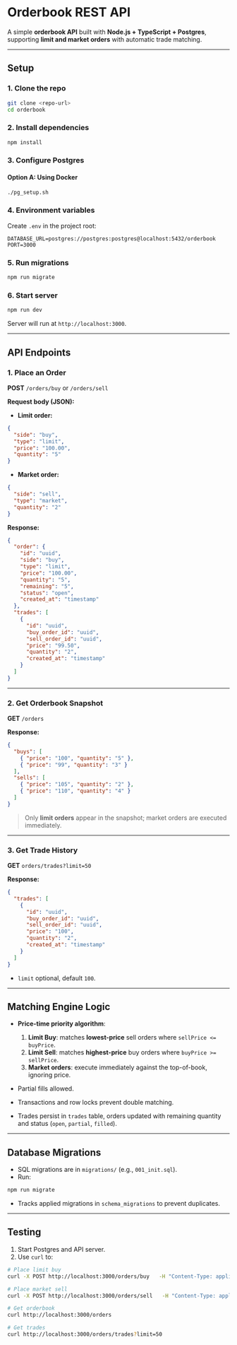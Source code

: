 # Orderbook REST API

A simple **orderbook API** built with **Node.js + TypeScript + Postgres**, supporting **limit and market orders** with automatic trade matching.

---

## Setup

### 1. Clone the repo

```bash
git clone <repo-url>
cd orderbook
```

### 2. Install dependencies

```bash
npm install
```

### 3. Configure Postgres

#### Option A: Using Docker

```bash
./pg_setup.sh
```

### 4. Environment variables

Create `.env` in the project root:

```env
DATABASE_URL=postgres://postgres:postgres@localhost:5432/orderbook
PORT=3000
```

### 5. Run migrations

```bash
npm run migrate
```

### 6. Start server

```bash
npm run dev
```

Server will run at `http://localhost:3000`.

---

## API Endpoints

### 1. Place an Order

**POST** `/orders/buy` or `/orders/sell`

**Request body (JSON):**

- **Limit order:**

```json
{
  "side": "buy",
  "type": "limit",
  "price": "100.00",
  "quantity": "5"
}
```

- **Market order:**

```json
{
  "side": "sell",
  "type": "market",
  "quantity": "2"
}
```

**Response:**

```json
{
  "order": {
    "id": "uuid",
    "side": "buy",
    "type": "limit",
    "price": "100.00",
    "quantity": "5",
    "remaining": "5",
    "status": "open",
    "created_at": "timestamp"
  },
  "trades": [
    {
      "id": "uuid",
      "buy_order_id": "uuid",
      "sell_order_id": "uuid",
      "price": "99.50",
      "quantity": "2",
      "created_at": "timestamp"
    }
  ]
}
```

---

### 2. Get Orderbook Snapshot

**GET** `/orders`

**Response:**

```json
{
  "buys": [
    { "price": "100", "quantity": "5" },
    { "price": "99", "quantity": "3" }
  ],
  "sells": [
    { "price": "105", "quantity": "2" },
    { "price": "110", "quantity": "4" }
  ]
}
```

> Only **limit orders** appear in the snapshot; market orders are executed immediately.

---

### 3. Get Trade History

**GET** `orders/trades?limit=50`

**Response:**

```json
{
  "trades": [
    {
      "id": "uuid",
      "buy_order_id": "uuid",
      "sell_order_id": "uuid",
      "price": "100",
      "quantity": "2",
      "created_at": "timestamp"
    }
  ]
}
```

- `limit` optional, default `100`.

---

## Matching Engine Logic

- **Price-time priority algorithm**:

  1. **Limit Buy**: matches **lowest-price** sell orders where `sellPrice <= buyPrice`.  
  2. **Limit Sell**: matches **highest-price** buy orders where `buyPrice >= sellPrice`.  
  3. **Market orders**: execute immediately against the top-of-book, ignoring price.  

- Partial fills allowed.  
- Transactions and row locks prevent double matching.  
- Trades persist in `trades` table, orders updated with remaining quantity and status (`open`, `partial`, `filled`).  

---

## Database Migrations

- SQL migrations are in `migrations/` (e.g., `001_init.sql`).  
- Run:

```bash
npm run migrate
```

- Tracks applied migrations in `schema_migrations` to prevent duplicates.

---

## Testing

1. Start Postgres and API server.  
2. Use `curl` to:

```bash
# Place limit buy
curl -X POST http://localhost:3000/orders/buy   -H "Content-Type: application/json"   -d '{"side":"buy","type":"limit","price":"100","quantity":"5"}'

# Place market sell
curl -X POST http://localhost:3000/orders/sell   -H "Content-Type: application/json"   -d '{"side":"sell","type":"market","quantity":"2"}'

# Get orderbook
curl http://localhost:3000/orders

# Get trades
curl http://localhost:3000/orders/trades?limit=50
```